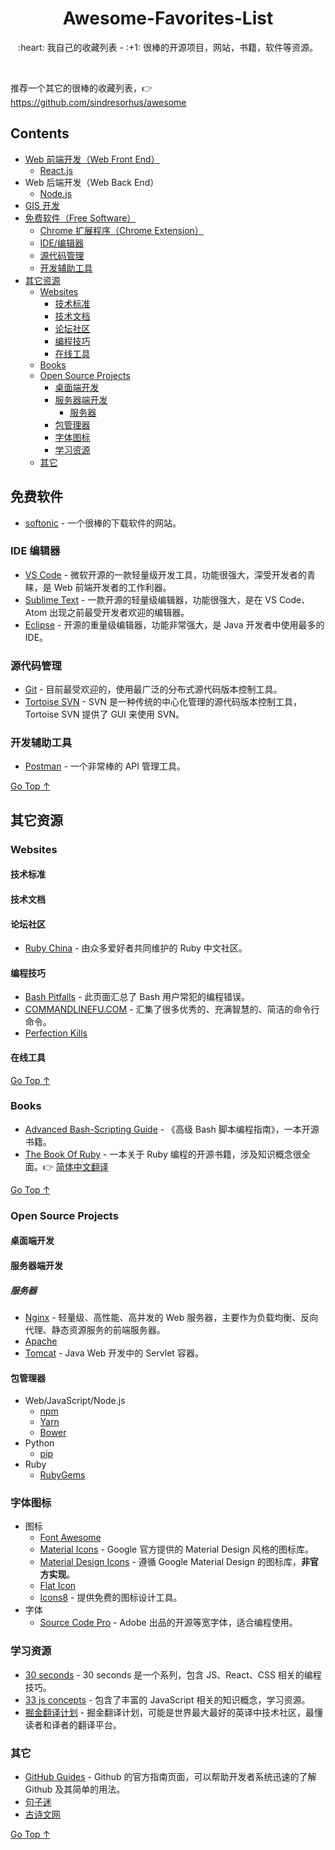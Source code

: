 <div align="center">
  <h1>Awesome-Favorites-List</h1>

  <p>:heart: 我自己的收藏列表 - :+1: 很棒的开源项目，网站，书籍，软件等资源。</p>
</div>

<br />

推荐一个其它的很棒的收藏列表，:point_right: https://github.com/sindresorhus/awesome

## Contents

- [Web 前端开发（Web Front End）](awesome-web-front-end.md)
  - [React.js](awesome-reactjs.md)
- Web 后端开发（Web Back End）
  - [Node.js](awesome-nodejs.md)
- [GIS 开发](awesome-gis.md)
- [免费软件（Free Software）](#免费软件)
  - [Chrome 扩展程序（Chrome Extension）](awesome-chrome-extension.md)
  - [IDE/编辑器](#ide-编辑器)
  - [源代码管理](#源代码管理)
  - [开发辅助工具](#开发辅助工具)
- [其它资源](#其它资源)
  - [Websites](#websites)
    - [技术标准](#技术标准)
    - [技术文档](#技术文档)
    - [论坛社区](#论坛社区)
    - [编程技巧](#编程技巧)
    - [在线工具](#在线工具)
  - [Books](#books)
  - [Open Source Projects](#open-source-projects)
    - [桌面端开发](#桌面端开发)
    - [服务器端开发](#服务器端开发)
      - [服务器](#服务器)
    - [包管理器](#包管理器)
    - [字体图标](#字体图标)
    - [学习资源](#学习资源)
  - [其它](#其它)

## 免费软件

- [softonic](https://en.softonic.com) - 一个很棒的下载软件的网站。

### IDE 编辑器

- [VS Code](https://code.visualstudio.com/) - 微软开源的一款轻量级开发工具，功能很强大，深受开发者的青睐，是 Web 前端开发者的工作利器。
- [Sublime Text](http://www.sublimetext.com/) - 一款开源的轻量级编辑器，功能很强大，是在 VS Code、Atom 出现之前最受开发者欢迎的编辑器。
- [Eclipse](https://www.eclipse.org/) - 开源的重量级编辑器，功能非常强大，是 Java 开发者中使用最多的 IDE。

### 源代码管理

- [Git](https://git-scm.com/) - 目前最受欢迎的，使用最广泛的分布式源代码版本控制工具。
- [Tortoise SVN](https://tortoisesvn.net/) - SVN 是一种传统的中心化管理的源代码版本控制工具，Tortoise SVN 提供了 GUI 来使用 SVN。

### 开发辅助工具

- [Postman](https://www.getpostman.com/) - 一个非常棒的 API 管理工具。

[Go Top ↑](#awesome-favorites-list)

## 其它资源

### Websites

#### 技术标准

#### 技术文档

#### 论坛社区

- [Ruby China](https://ruby-china.org/) - 由众多爱好者共同维护的 Ruby 中文社区。

#### 编程技巧

- [Bash Pitfalls](http://mywiki.wooledge.org/BashPitfalls) - 此页面汇总了 Bash 用户常犯的编程错误。
- [COMMANDLINEFU.COM](https://www.commandlinefu.com/commands/browse) - 汇集了很多优秀的、充满智慧的、简洁的命令行命令。
- [Perfection Kills](http://perfectionkills.com/)

#### 在线工具

[Go Top ↑](#awesome-favorites-list)

### Books

- [Advanced Bash-Scripting Guide](http://tldp.org/LDP/abs/html/) - 《高级 Bash 脚本编程指南》，一本开源书籍。
- [The Book Of Ruby](http://www.sapphiresteel.com/ruby-programming/The-Book-Of-Ruby.html) - 一本关于 Ruby 编程的开源书籍，涉及知识概念很全面。:point_right: [简体中文翻译](https://wang1212.github.io/the-book-of-ruby/#/0-homepage.html)

[Go Top ↑](#awesome-favorites-list)

### Open Source Projects

#### 桌面端开发

#### 服务器端开发

##### 服务器

- [Nginx](http://nginx.org/en/) - 轻量级、高性能、高并发的 Web 服务器，主要作为负载均衡、反向代理、静态资源服务的前端服务器。
- [Apache](http://httpd.apache.org/)
- [Tomcat](http://tomcat.apache.org/) - Java Web 开发中的 Servlet 容器。

#### 包管理器

- Web/JavaScript/Node.js
  - [npm](https://www.npmjs.com/)
  - [Yarn](https://yarnpkg.com/)
  - [Bower](https://bower.io/)
- Python
  - [pip](https://pypi.org/project/pip/)
- Ruby
  - [RubyGems](https://rubygems.org/)

### 字体图标

- 图标
  - [Font Awesome](https://fontawesome.com/)
  - [Material Icons](https://material.io/tools/icons/) - Google 官方提供的 Material Design 风格的图标库。
  - [Material Design Icons](http://materialdesignicons.com/) - 遵循 Google Material Design 的图标库，**非官方实现**。
  - [Flat Icon](https://www.flaticon.com/)
  - [Icons8](https://icons8.com/) - 提供免费的图标设计工具。
- 字体
  - [Source Code Pro](https://github.com/adobe-fonts/source-code-pro) - Adobe 出品的开源等宽字体，适合编程使用。

### 学习资源

- [30 seconds](https://github.com/30-seconds) - 30 seconds 是一个系列，包含 JS、React、CSS 相关的编程技巧。
- [33 js concepts](https://github.com/leonardomso/33-js-concepts) - 包含了丰富的 JavaScript 相关的知识概念，学习资源。
- [掘金翻译计划](https://github.com/xitu/gold-miner) - 掘金翻译计划，可能是世界最大最好的英译中技术社区，最懂读者和译者的翻译平台。

### 其它

- [GitHub Guides](https://guides.github.com/) - Github 的官方指南页面，可以帮助开发者系统迅速的了解 Github 及其简单的用法。
- [句子迷](https://www.juzimi.com/)
- [古诗文网](https://www.gushiwen.org/)

[Go Top ↑](#awesome-favorites-list)

